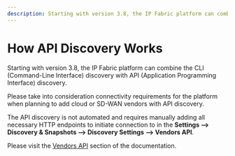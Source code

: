 ```yaml
---
description: Starting with version 3.8, the IP Fabric platform can combine the CLI (Command-Line Interface) discovery with API (Application Programming Interface)...
---
```


# How API Discovery Works

Starting with version 3.8, the IP Fabric platform can combine the CLI (Command-Line Interface) discovery with API (Application Programming Interface) discovery.

Please take into consideration connectivity requirements for the platform when planning to add cloud or SD-WAN vendors with API discovery.

The API discovery is not automated and requires manually adding all necessary HTTP endpoints to initiate connection to in the **Settings --> Discovery & Snapshots --> Discovery Settings --> Vendors API**.

Please visit the [Vendors API](../../../IP_Fabric_Settings/Discovery_and_Snapshots/Discovery_Settings/Vendors_API/index.md) section of the documentation.
